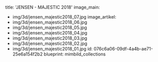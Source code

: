 title: 'JENSEN - MAJESTIC 2018'
image_main:
  - img/3d/jensen_majestic2018_07.jpg
image_artikel:
  - img/3d/jensen_majestic2018_06.jpg
  - img/3d/jensen_majestic2018_05.jpg
  - img/3d/jensen_majestic2018_04.jpg
  - img/3d/jensen_majestic2018_03.jpg
  - img/3d/jensen_majestic2018_02.jpg
  - img/3d/jensen_majestic2018_01.jpg
id: 076c6a06-09df-4a4b-ae71-25e6a154f2b2
blueprint: mimbild_collections

